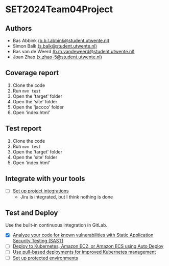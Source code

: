 # SET2024Team04Project

## Authors
- Bas Abbink [(b.b.l.abbink@student.utwente.nl)](b.b.l.abbink@student.utwente.nl)
- Simon Balk [(s.balk@student.utwente.nl)](s.balk@student.utwente.nl)
- Bas van de Weerd [(b.m.vandeweerd@student.utwente.nl)](b.m.vandeweerd@student.utwente.nl)
- Joan Zhao [(x.zhao-5@student.utwente.nl)](x.zhao-5@student.utwente.nl)

## Coverage report
1. Clone the code 
2. Run `mvn test`
3. Open the 'target' folder 
4. Open the 'site' folder
5. Open the 'jacoco' folder
6. Open 'index.html'

## Test report
1. Clone the code
2. Run `mvn test`
3. Open the 'target' folder
4. Open the 'site' folder
6. Open 'index.html'

## Integrate with your tools

- [ ] [Set up project integrations](https://gitlab.utwente.nl/p4/set2024team04project/-/settings/integrations)
  - Jira is integrated, but I think nothing is done 

## Test and Deploy
Use the built-in continuous integration in GitLab.
- [x] [Analyze your code for known vulnerabilities with Static Application Security Testing (SAST)](https://docs.gitlab.com/ee/user/application_security/sast/)
- [ ] [Deploy to Kubernetes, Amazon EC2, or Amazon ECS using Auto Deploy](https://docs.gitlab.com/ee/topics/autodevops/requirements.html)
- [ ] [Use pull-based deployments for improved Kubernetes management](https://docs.gitlab.com/ee/user/clusters/agent/)
- [ ] [Set up protected environments](https://docs.gitlab.com/ee/ci/environments/protected_environments.html)